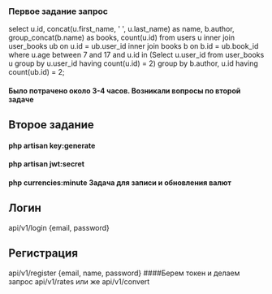 ### Первое задание запрос
select u.id, concat(u.first_name, ' ', u.last_name) as name, b.author, group_concat(b.name) as books, count(u.id) from users u inner join user_books ub on u.id = ub.user_id inner join books b on b.id = ub.book_id where u.age between 7 and 17 and u.id in (Select u.user_id from user_books u group by u.user_id having count(u.id) = 2) group by b.author, u.id having count(ub.id) = 2;
#### Было потрачено около 3-4 часов. Возникали вопросы по второй задаче
## Второе задание
#### php artisan key:generate
#### php artisan jwt:secret
#### php currencies:minute Задача для записи и обновления валют
## Логин 
api/v1/login {email, password}
## Регистрация
api/v1/register {email, name, password}
####Берем токен и делаем запрос 
api/v1/rates или же api/v1/convert
